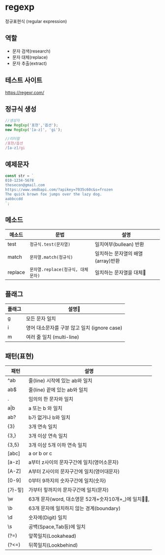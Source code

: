 # regexp

정규표현식 (regular expression)

## 역할

- 문자 검색(research)
- 문자 대체(replace)
- 문자 추출(extract)

## 테스트 사이트

https://regexr.com/

## 정규식 생성

```js
//생성자
new RegExp('표현','옵션');
new RegExp('[a-z]', 'gi');

//리터럴
/표현/옵션
/[a-z]/gi
```

## 예제문자

```js
const str = `
010-1234-5678
thesecon@gmail.com
https://www.omdbapi.com/?apikey=7035c60c&s=frozen
The quick brown fox jumps over the lazy dog.
aabbccdd
`;
```

## 메소드

| 메소드  | 문법                               | 설명                               |
| ------- | ---------------------------------- | ---------------------------------- |
| test    | `정규식.test(문자열)`              | 일치여부(bullean) 반환             |
| match   | `문자열.match(정규식)`             | 일치하는 문자열의 배열 (array)반환 |
| replace | `문자열.replace(정규식, 대체문자)` | 일치하는 문자열을 대체             |

## 플래그

| 플래그 | 설명                                         |
| ------ | -------------------------------------------- |
| g      | 모든 문자 일치                               |
| i      | 영어 대소문자를 구분 않고 일치 (ignore case) |
| m      | 여러 줄 일치 (multi-line)                    |

## 패턴(표현)

| 패턴       | 설명                                               |
| ---------- | -------------------------------------------------- |
| ^ab        | 줄(line) 시작에 있는 ab와 일치                     |
| ab$        | 줄(line) 끝에 있는 ab와 일치                       |
| .          | 임의의 한 문자와 일치                              |
| a&verbar;b | a 또는 b 와 일치                                   |
| ab?        | b가 없거나 b와 일치                                |
| {3}        | 3개 연속 일치                                      |
| {3,}       | 3개 이상 연속 일치                                 |
| {3,5}      | 3개 이상 5개 이하 연속 일치                        |
| [abc]      | a or b or c                                        |
| [a-z]      | a부터 z사이의 문자구간에 일치(영어소문자)          |
| [A-Z]      | A부터 Z사이의 문자구간에 일치(영어대문자)          |
| [0-9]      | 0부터 9까지의 숫자구간에 일치(숫자)                |
| [가-힣]    | 가부터 힣까지의 문자구간에 일치(문자)              |
| \w         | 63개 문자(word, 대소영문 52개+숫자10개+\_)에 일치, |
| \b         | 63개 문자에 일치하지 않는 경계(boundary)           |
| \d         | 숫자에(Digit) 일치                                 |
| \s         | 공백(Space,Tab등)에 일치                           |
| (?=)       | 앞쪽일치(Lookahead)                                |
| (?<=)      | 뒤쪽일치(Lookbehind)                               |
